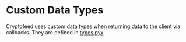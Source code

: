 # Custom Data Types

Cryptofeed uses custom data types when returning data to the client via callbacks. They are defined in [types.pyx](../cryptofeed/types.pyx)
